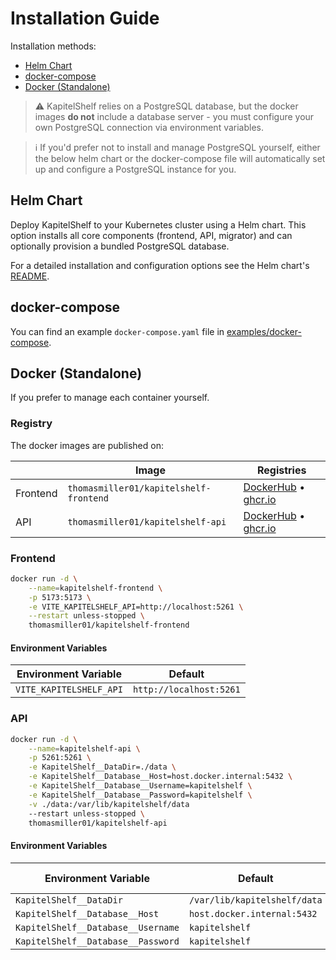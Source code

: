# Installation Guide

Installation methods:

- [Helm Chart](#helm-chart)
- [docker-compose](#docker-compose)
- [Docker (Standalone)](#docker-standalone)

> ⚠️ KapitelShelf relies on a PostgreSQL database, but the docker images **do not** include a database server - you must configure your own PostgreSQL connection via environment variables.

> ℹ️ If you'd prefer not to install and manage PostgreSQL yourself, either the below helm chart or the docker-compose file will automatically set up and configure a PostgreSQL instance for you.

## Helm Chart

Deploy KapitelShelf to your Kubernetes cluster using a Helm chart. This option installs all core components (frontend, API, migrator) and can optionally provision a bundled PostgreSQL database.

For a detailed installation and configuration options see the Helm chart's [README](../helm/kapitelshelf/README.md).

## docker-compose

You can find an example `docker-compose.yaml` file in [examples/docker-compose](../examples/docker-compose/docker-compose.yaml).

## Docker (Standalone)

If you prefer to manage each container yourself.

### Registry

The docker images are published on:

|          | Image                                  | Registries                                                                                                                                                                  |
| -------- | -------------------------------------- | --------------------------------------------------------------------------------------------------------------------------------------------------------------------------- |
| Frontend | `thomasmiller01/kapitelshelf-frontend` | [DockerHub](https://hub.docker.com/r/thomasmiller01/kapitelshelf-frontend) • [ghcr.io](https://github.com/thomasmiller01/KapitelShelf/pkgs/container/kapitelshelf-frontend) |
| API      | `thomasmiller01/kapitelshelf-api`      | [DockerHub](https://hub.docker.com/r/thomasmiller01/kapitelshelf-api) • [ghcr.io](https://github.com/thomasmiller01/KapitelShelf/pkgs/container/kapitelshelf-api)           |

### Frontend

```bash
docker run -d \
    --name=kapitelshelf-frontend \
    -p 5173:5173 \
    -e VITE_KAPITELSHELF_API=http://localhost:5261 \
    --restart unless-stopped \
    thomasmiller01/kapitelshelf-frontend
```

#### Environment Variables

| Environment Variable    | Default                 |
| ----------------------- | ----------------------- |
| `VITE_KAPITELSHELF_API` | `http://localhost:5261` |

### API

```bash
docker run -d \
    --name=kapitelshelf-api \
    -p 5261:5261 \
    -e KapitelShelf__DataDir=./data \
    -e KapitelShelf__Database__Host=host.docker.internal:5432 \
    -e KapitelShelf__Database__Username=kapitelshelf \
    -e KapitelShelf__Database__Password=kapitelshelf \
    -v ./data:/var/lib/kapitelshelf/data
    --restart unless-stopped \
    thomasmiller01/kapitelshelf-api
```

#### Environment Variables

| Environment Variable               | Default                      | Settings Path (appsettings.json) |
| ---------------------------------- | ---------------------------- | -------------------------------- |
| `KapitelShelf__DataDir`            | `/var/lib/kapitelshelf/data` | `KapitelShelf.DataDir`           |
| `KapitelShelf__Database__Host`     | `host.docker.internal:5432`  | `KapitelShelf.Database.Host`     |
| `KapitelShelf__Database__Username` | `kapitelshelf`               | `KapitelShelf.Database.Username` |
| `KapitelShelf__Database__Password` | `kapitelshelf`               | `KapitelShelf.Database.Password` |
